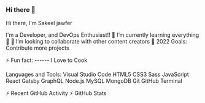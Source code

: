 ### Hi there 👋

Hi there, I'm Sakeel jawfer 

I'm a  Developer, and DevOps Enthusiast!!
🌱 I’m currently learning everything 🤣
👯 I’m looking to collaborate with other content creators
🥅 2022 Goals: Contribute more projects

⚡ Fun fact: ------
I Love to Cook

Languages and Tools:
Visual Studio Code HTML5 CSS3 Sass JavaScript React Gatsby GraphQL Node.js MySQL MongoDB Git GitHub Terminal


⚡ Recent GitHub Activity
⚡ GitHub Stats
